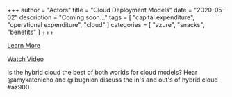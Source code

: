 +++
author = "Actors"
title = "Cloud Deployment Models"
date = "2020-05-02"
description = "Coming soon..."
tags = [
    "capital expenditure",
    "operational expenditure",
    "cloud"
]
categories = [
    "azure",
    "snacks",
    "benefits"
]
+++

[Learn More](https://docs.microsoft.com/learn/modules/principles-cloud-computing/3c-capex-vs-opex?WT.mc_id=snackable-social-cxa)

[Watch Video](https://twitter.com/i/status/1258411264532901892)

Is the hybrid cloud the best of both worlds for cloud models? Hear @amykatenicho and @lbugnion discuss the in's and out's of hybrid cloud  #az900